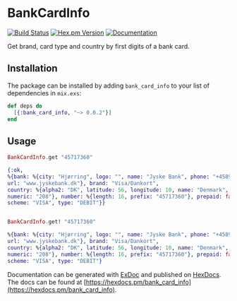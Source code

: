 # BankCardInfo
[![Build Status](https://travis-ci.org/vredniy/elixir-bank-card-info.svg?branch=master)](https://travis-ci.org/vredniy/elixir-bank-card-info) [![Hex.pm Version](https://img.shields.io/hexpm/v/bank_card_info.svg?maxAge=900001)](https://hex.pm/packages/bank_card_info) [![Documentation](https://img.shields.io/badge/docs-latest-blue.svg)](https://hexdocs.pm/bank_card_info/)

Get brand, card type and country by first digits of a bank card.

## Installation

The package can be installed by adding `bank_card_info` to your list of dependencies in `mix.exs`:

```elixir
def deps do
  [{:bank_card_info, "~> 0.0.2"}]
end
```

## Usage

```elixir
BankCardInfo.get "45717360"

{:ok,
%{bank: %{city: "Hjørring", logo: "", name: "Jyske Bank", phone: "+4589893300",
url: "www.jyskebank.dk"}, brand: "Visa/Dankort",
country: %{alpha2: "DK", latitude: 56, longitude: 10, name: "Denmark",
numeric: "208"}, number: %{length: 16, prefix: "45717360"}, prepaid: false,
scheme: "VISA", type: "DEBIT"}}


BankCardInfo.get! "45717360"

%{bank: %{city: "Hjørring", logo: "", name: "Jyske Bank", phone: "+4589893300",
url: "www.jyskebank.dk"}, brand: "Visa/Dankort",
country: %{alpha2: "DK", latitude: 56, longitude: 10, name: "Denmark",
numeric: "208"}, number: %{length: 16, prefix: "45717360"}, prepaid: false,
scheme: "VISA", type: "DEBIT"}
```

Documentation can be generated with [ExDoc](https://github.com/elixir-lang/ex_doc)
and published on [HexDocs](https://hexdocs.pm). The docs can
be found at [https://hexdocs.pm/bank_card_info](https://hexdocs.pm/bank_card_info).
